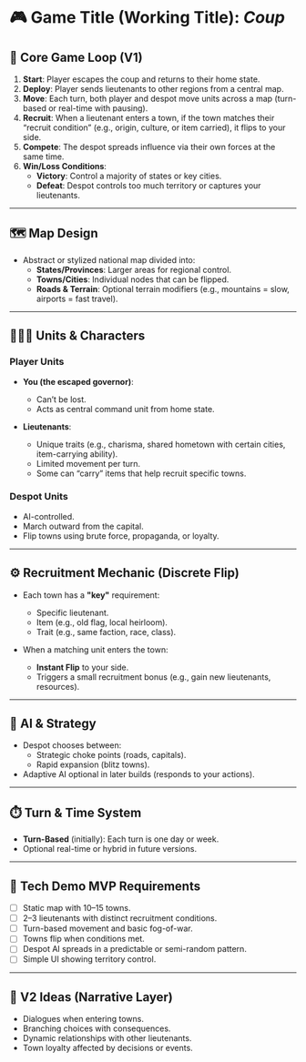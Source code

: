 # 🎮 Game Title (Working Title): *Coup*

## 🎯 Core Game Loop (V1)

1. **Start**: Player escapes the coup and returns to their home state.
2. **Deploy**: Player sends lieutenants to other regions from a central map.
3. **Move**: Each turn, both player and despot move units across a map (turn-based or real-time with pausing).
4. **Recruit**: When a lieutenant enters a town, if the town matches their “recruit condition” (e.g., origin, culture, or item carried), it flips to your side.
5. **Compete**: The despot spreads influence via their own forces at the same time.
6. **Win/Loss Conditions**:
   - **Victory**: Control a majority of states or key cities.
   - **Defeat**: Despot controls too much territory or captures your lieutenants.

---

## 🗺️ Map Design

- Abstract or stylized national map divided into:
  - **States/Provinces**: Larger areas for regional control.
  - **Towns/Cities**: Individual nodes that can be flipped.
  - **Roads & Terrain**: Optional terrain modifiers (e.g., mountains = slow, airports = fast travel).

---

## 🧑‍🤝‍🧑 Units & Characters

### Player Units

- **You (the escaped governor)**:
  - Can’t be lost.
  - Acts as central command unit from home state.

- **Lieutenants**:
  - Unique traits (e.g., charisma, shared hometown with certain cities, item-carrying ability).
  - Limited movement per turn.
  - Some can “carry” items that help recruit specific towns.

### Despot Units

- AI-controlled.
- March outward from the capital.
- Flip towns using brute force, propaganda, or loyalty.

---

## ⚙️ Recruitment Mechanic (Discrete Flip)

- Each town has a **"key"** requirement:
  - Specific lieutenant.
  - Item (e.g., old flag, local heirloom).
  - Trait (e.g., same faction, race, class).

- When a matching unit enters the town:
  - **Instant Flip** to your side.
  - Triggers a small recruitment bonus (e.g., gain new lieutenants, resources).

---

## 🧠 AI & Strategy

- Despot chooses between:
  - Strategic choke points (roads, capitals).
  - Rapid expansion (blitz towns).
- Adaptive AI optional in later builds (responds to your actions).

---

## ⏱️ Turn & Time System

- **Turn-Based** (initially): Each turn is one day or week.
- Optional real-time or hybrid in future versions.

---

## 🧪 Tech Demo MVP Requirements

- [ ] Static map with 10–15 towns.
- [ ] 2–3 lieutenants with distinct recruitment conditions.
- [ ] Turn-based movement and basic fog-of-war.
- [ ] Towns flip when conditions met.
- [ ] Despot AI spreads in a predictable or semi-random pattern.
- [ ] Simple UI showing territory control.

---

## 🌱 V2 Ideas (Narrative Layer)

- Dialogues when entering towns.
- Branching choices with consequences.
- Dynamic relationships with other lieutenants.
- Town loyalty affected by decisions or events.
